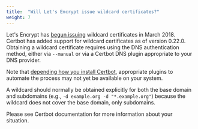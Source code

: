 ```yaml
---
title:  "Will Let's Encrypt issue wildcard certificates?"
weight: 7
---
```


Let's Encrypt has [begun issuing](https://community.letsencrypt.org/t/acme-v2-and-wildcard-certificate-support-is-live/55579) wildcard certificates in March 2018. Certbot has added support for wildcard certificates as of version 0.22.0. Obtaining a wildcard certificate requires using the DNS authentication method, either via `--manual` or via a Certbot DNS plugin appropriate to your DNS provider.

Note that [depending how you install Certbot](https://community.letsencrypt.org/t/getting-wildcard-certificates-with-certbot/56285), appropriate plugins to automate the process may not yet be available on your system.

A wildcard should normally be obtained explicitly for both the base domain and subdomains (e.g., `-d example.org -d "*.example.org"`) because the wildcard does not cover the base domain, only subdomains.

Please see Certbot documentation for more information about your situation.
